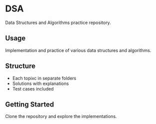 # DSA

Data Structures and Algorithms practice repository.

## Usage

Implementation and practice of various data structures and algorithms.

## Structure

- Each topixc in separate folders
- Solutions with explanations
- Test cases included

## Getting Started

Clone the repository and explore the implementations.